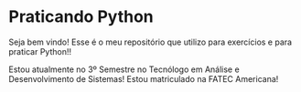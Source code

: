 # Praticando Python
 Seja bem vindo! Esse é o meu repositório que utilizo para exercícios e para praticar Python!!

Estou atualmente no 3º Semestre no Tecnólogo em Análise e Desenvolvimento de Sistemas! Estou matriculado na FATEC Americana!
